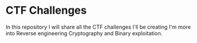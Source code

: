 # CTF Challenges 
In this repository I will share all the CTF challenges I'll be creating I'm more into Reverse engineering Cryptography and Binary exploitation.
